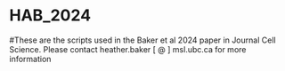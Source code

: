 # HAB_2024
#These are the scripts used in the Baker et al 2024 paper in Journal Cell Science. Please contact heather.baker [ @ ] msl.ubc.ca for more information
